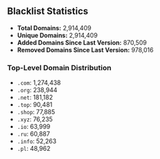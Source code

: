 ## Blacklist Statistics

- **Total Domains:** 2,914,409
- **Unique Domains:** 2,914,409
- **Added Domains Since Last Version:** 870,509
- **Removed Domains Since Last Version:** 978,016

### Top-Level Domain Distribution

-  `.com`: 1,274,438
-  `.org`: 238,944
-  `.net`: 181,182
-  `.top`: 90,481
-  `.shop`: 77,885
-  `.xyz`: 76,235
-  `.io`: 63,999
-  `.ru`: 60,887
-  `.info`: 52,263
-  `.pl`: 48,962
